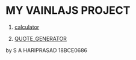 # MY VAINLAJS PROJECT
1. [calculator](https://sahariprasad-2907.github.io/calculator_vjs/)

2. [QUOTE_GENERATOR](www.google.com)









by 
S A HARIPRASAD
18BCE0686